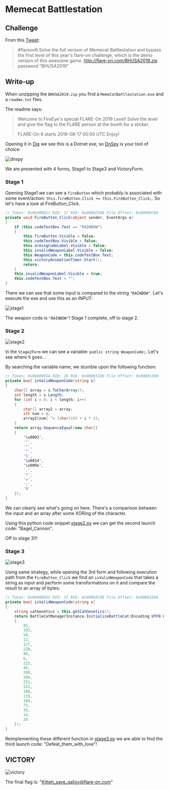 # Memecat Battlestation

## Challenge

From this [Tweet](https://twitter.com/nickharbour/status/1161253276538376194):
> \#flareon6 Solve the full version of Memecat Battlestation and bypass the first level of this
> year's flare-on challenge, which is the demo version of this awesome game.
> http://flare-on.com/BHUSA2019.zip password "BHUSA2019"


## Write-up
When unzipping the `BHUSA2019.zip` you find a `MemeCatBattlestation.exe` and a `readme.txt` files.

The readme says:

> Welcome to FireEye's special FLARE-On 2019 Level!
> Solve the level and give the flag to the FLARE person at the booth for a sticker.
> 
> FLARE-On 6 starts 2019-08-17 00:00 UTC
> Enjoy!

Opening it in [Die](https://github.com/horsicq/Detect-It-Easy) we see this is a Dotnet exe,
so [DnSpy](https://github.com/0xd4d/dnSpy) is your tool of choice:

![dnspy](img/dnSpy.png)

We are presented with 4 forms, Stage1 to Stage3 and VictoryForm.

### Stage 1

Opening Stage1 we can see a `fireButton` which probably is associated with some event/action:
`this.fireButton.Click += this.FireButton_Click;`. So let's have a look at FireButton_Click.

```C#
// Token: 0x06000011 RID: 17 RVA: 0x00002580 File Offset: 0x00000780
private void FireButton_Click(object sender, EventArgs e)
{
    if (this.codeTextBox.Text == "RAINBOW")
    {
        this.fireButton.Visible = false;
        this.codeTextBox.Visible = false;
        this.armingCodeLabel.Visible = false;
        this.invalidWeaponLabel.Visible = false;
        this.WeaponCode = this.codeTextBox.Text;
        this.victoryAnimationTimer.Start();
        return;
    }
    this.invalidWeaponLabel.Visible = true;
    this.codeTextBox.Text = "";
}
```

There we can see that some input is compared to the string `"RAINBOW"`. Let's execute the exe and use this as
an INPUT:

![stage1](img/stage1.png)

The weapon code is `"RAINBOW"`! Stage 1 complete, off to stage 2.

### Stage 2

![stage2](img/stage2.png)

In the `Stage2Form` we can see a variable: `public string WeaponCode;`. Let's see where it goes...

By searching the variable name, we stumble upon the following function:

```C#
// Token: 0x0600001A RID: 26 RVA: 0x00003190 File Offset: 0x00001390
private bool isValidWeaponCode(string s)
{
    char[] array = s.ToCharArray();
    int length = s.Length;
    for (int i = 0; i < length; i++)
    {
        char[] array2 = array;
        int num = i;
        array2[num] ^= (char)(65 + i * 2);
    }
    return array.SequenceEqual(new char[]
    {
        '\u0003',
        '"',
        '"',
        '"',
        '%',
        '\u0014',
        '\u000e',
        '.',
        '?',
        '=',
        ':',
        '9'
    });
}
```

We can clearly see what's going on here. There's a comparison between the input and an array after some
XORing of the character.

Using this python code snippet [stage2.py]('./stage2.py') we can get the second launch code: "Bagel_Cannon".

Off to stage 3!!!

### Stage 3

![stage3](img/stage3.png)

Using same strategy, while opening the 3rd form and following execution path from the `FireButton_Click`
we find an `isValidWeaponCode` that takes a string as input and perform some transformations on it and
compare the result to an array of bytes:

```C#
// Token: 0x06000025 RID: 37 RVA: 0x00003C98 File Offset: 0x00001E98
private bool isValidWeaponCode(string s)
{
    string catGenetics = this.getCatGenetics();
    return BattleCatManagerInstance.InitializeBattleCat(Encoding.UTF8.GetBytes(catGenetics), Encoding.UTF8.GetBytes(s)).SequenceEqual(new byte[]
    {
        95,
        193,
        50,
        12,
        127,
        228,
        98,
        6,
        215,
        46,
        200,
        106,
        251,
        121,
        186,
        119,
        109,
        73,
        35,
        14,
        20
    });
}
```

Reimplementing these different function in [stage3.py]('./stage3.py') we are able to find the third launch
code: "Defeat_them_with_love"!

## VICTORY

![victory](img/victory.png)

The final flag is: "Kitteh_save_galixy@flare-on.com"
